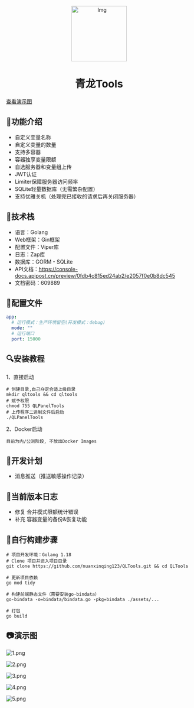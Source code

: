 <!--suppress HtmlDeprecatedAttribute -->
<p align="center">
  <a href="https://github.com/whyour/qinglong">
    <img width="150" src="https://z3.ax1x.com/2021/11/18/I7MpAe.png" alt="Img">
  </a>
</p>

<h1 align="center">青龙Tools</h1>
<p><a href="https://github.com/nuanxinqing123/QLTools#%E6%BC%94%E7%A4%BA%E5%9B%BE">查看演示图</a></p>

## 🍭功能介绍
- 自定义变量名称
- 自定义变量的数量
- 支持多容器
- 容器独享变量限额
- 自选服务器和变量组上传
- JWT认证
- Limiter保障服务器访问频率
- SQLite轻量数据库（无需繁杂配置）
- 支持优雅关机（处理完已接收的请求后再关闭服务器）

## 🍳技术栈
- 语言：Golang
- Web框架：Gin框架
- 配置文件：Viper库
- 日志：Zap库
- 数据库：GORM - SQLite
- API文档：https://console-docs.apipost.cn/preview/0fdb4c815ed24ab2/e2057f0e0b8dc545
- 文档密码：609889

## 🧸配置文件
```yaml
app:
  # 运行模式：生产环境留空(开发模式：debug)
  mode: ""
  # 运行端口
  port: 15000
```

## 🔍安装教程
1、直接启动
```shell
# 创建目录,自己夺定合适上级目录
mkdir qltools && cd qltools
# 赋予权限
chmod 755 QLPanelTools
# 上传程序二进制文件后启动
./QLPanelTools
```
2、Docker启动
```shell
目前为内/公测阶段, 不放出Docker Images
```

## 🎯开发计划
- 消息推送（推送敏感操作记录）

## 🧩当前版本日志
- 修复 合并模式限额统计错误
- 补充 容器变量的备份&恢复功能

## 📔自行构建步骤
```shell
# 项目开发环境：Golang 1.18
# Clone 项目并进入项目目录
git clone https://github.com/nuanxinqing123/QLTools.git && cd QLTools

# 更新项目依赖
go mod tidy

# 构建前端静态文件（需要安装go-bindata）
go-bindata -o=bindata/bindata.go -pkg=bindata ./assets/...

# 打包
go build
```

## 📷演示图

![1.png](https://pic.6b7.xyz/2022/04/22/b100b8eaffafc.png)

![2.png](https://pic.6b7.xyz/2022/04/22/ba035ba2c99e3.png)

![3.png](https://pic.6b7.xyz/2022/04/22/411faac7d8f55.png)

![4.png](https://pic.6b7.xyz/2022/04/22/e0e76237e9aa7.png)

![5.png](https://pic.6b7.xyz/2022/04/22/4473e0a153112.png)



